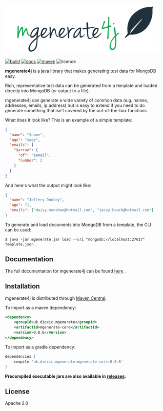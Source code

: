 <p align="center"><img src="docs/img/logo_text.png"></p>

[![build][build_badge]][build_url] [![docs][docs_badge]][gh-page] [![maven][maven_badge]][maven_url] ![licence][licence_badge]

**mgenerate4j** is a java library that makes generating test data for MongoDB easy.

Rich, representative test data can be generated from a template and loaded directly into MongoDB (or output to a file).

mgenerate4j can generate a wide variety of common data (e.g. names, addresses, emails, ip address) but is easy to extend if
you need to do generate something that isn't covered by the out-of-the-box functions. 

What does it look like? This is an example of a simple template:

```json
{
  "name": "$name",
  "age": "$age",
  "emails": {
    "$array": {
      "of": "$email",
      "number": 2
    } 
  }
}
``` 

And here's what the output might look like:

```json
{
  "name": "Jeffery Dooley",
  "age": 71,
  "emails": ["daisy.monahan@hotmail.com", "jacey.bauch@hotmail.com"]
}
```

To generate and load documents into MongoDB from a template, the CLI can be used:

```
$ java -jar mgenerate.jar load --uri "mongodb://localhost:27017" template.json
``` 

## Documentation

The full documentation for mgenerate4j can be found [here][gh-page] .

## Installation

mgenerate4j is distributed through [Maven Central][maven_url].

To import as a maven dependency:
```xml
<dependency>
    <groupId>uk.dioxic.mgenerate</groupId>
    <artifactId>mgenerate-core</artifactId>
    <version>0.0.6</version>
</dependency>
```

To import as a gradle dependency:
```groovy
dependencies {
    compile 'uk.dioxic.mgenerate:mgenerate-core:0.0.6'
}
```

**Precompiled executable jars are also available in [releases][releases].**

## License

Apache 2.0

[hack]:          http://hack
[bson-spec]:     http://bsonspec.org/spec.html
[docs_badge]:    https://github.com/dioxic/mgenerate4j/workflows/docs/badge.svg
[build_badge]:   https://github.com/dioxic/mgenerate4j/workflows/build/badge.svg
[maven_badge]:   https://img.shields.io/maven-central/v/uk.dioxic.mgenerate/mgenerate-parent
[travis_badge]:  https://api.travis-ci.org/dioxic/mgenerate4j.svg?branch=master
[licence_badge]: https://img.shields.io/hexpm/l/apa
[build_url]:     https://github.com/dioxic/mgenerate4j/actions?query=workflow%3A%22build%22
[travis_url]:    https://travis-ci.org/dioxic/mgenerate4j
[maven_url]:     https://search.maven.org/search?q=g:uk.dioxic.mgenerate
[releases]:      https://github.com/dioxic/mgenerate4j/releases/latest
[gh-page]:       https://dioxic.github.io/mgenerate4j/
